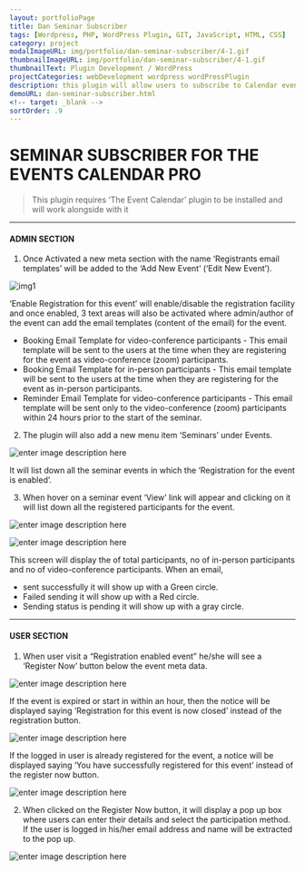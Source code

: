 ```yaml
---
layout: portfolioPage
title: Dan Seminar Subscriber
tags: [Wordpress, PHP, WordPress Plugin, GIT, JavaScript, HTML, CSS]
category: project
modalImageURL: img/portfolio/dan-seminar-subscriber/4-1.gif
thumbnailImageURL: img/portfolio/dan-seminar-subscriber/4-1.gif
thumbnailText: Plugin Development / WordPress
projectCategories: webDevelopment wordpress wordPressPlugin
description: this plugin will allow users to subscribe to Calendar events. Registered users will then get an booking email and a reminder email according to a email template set by the administrator.
demoURL: dan-seminar-subscriber.html
<!-- target: _blank -->
sortOrder: .9
---
```



SEMINAR SUBSCRIBER FOR THE EVENTS CALENDAR PRO
==============================================

> This plugin requires ‘The Event Calendar’ plugin to be installed and will work alongside with it

----------
#### ADMIN SECTION


1. Once Activated a new meta section with the name ‘Registrants email templates’ will be added to the ‘Add New Event’ (‘Edit New Event’).

![img1](https://lh3.googleusercontent.com/-vOjY6duM95o/WI_5Zda-GSI/AAAAAAAACnU/aGPLalwzDIkP3PFPrSp92l5cWJVbC-jjACLcB/s0/1.png "1.png")

‘Enable Registration for this event’ will enable/disable the registration facility and once enabled, 3 text areas will also be activated where admin/author of the event can add the email templates (content of the email) for the event.

 - Booking Email Template for video-conference participants - This email template will be sent to the users at the time when they are registering for the event as video-conference (zoom) participants.
 - Booking Email Template for in-person participants - This email template will be sent to the users at the time when they are registering for the event as in-person participants.
 -  Reminder Email Template for video-conference participants - This email template will be sent only to the video-conference (zoom) participants within 24 hours prior to the start of the seminar.

2)	The plugin will also add a new menu item ‘Seminars’ under Events.

![enter image description here](https://lh3.googleusercontent.com/Z-c2bFDOA1IzGesuLCdwzcAL91zcEr7CI3QWc6BBSNi3m6rAu1C_RHLYFW9ycMGtDqmka8GH=s0 "2")

It will list down all the seminar events in which the ‘Registration for the event is enabled’.

3)	When hover on a seminar event ‘View’ link will appear and clicking on it will list down all the registered participants for the event.

![enter image description here](https://lh3.googleusercontent.com/2lSox52rznR3sskzYxGg0yK6-7rVCtHYz9BDokZzBr3BrlduBlf5ZkkqOoIkTc6Oy7rSNvRp=s0 "3.png")

![enter image description here](https://lh3.googleusercontent.com/FuZRqO9Q_4Bw5K4-yrBTHR0f8iDk1xJYM5g5nM7KTsduYOc2MIf3VeH6oteGLPr_jeNFAqhf=s0 "4.png")

This screen will display the of total participants, no of in-person participants and no of video-conference participants.
When an email,
- sent successfully it will show up with a Green circle.
- Failed sending it will show up with a Red circle.
- Sending status is pending it will show up with a gray circle.  

---
#### USER SECTION

1)	When user visit a “Registration enabled event” he/she will see a ‘Register Now’ button below the event meta data.

![enter image description here](https://lh3.googleusercontent.com/D3uJTrkk5ZYOPyJHlZwS9Zs6eiK-FfSYpu6ZQQACr_Rl0NFwR2ps5VMmsxwq9PYt17N3OJHS=s0 "5.png")

If the event is expired or start in within an hour, then the notice will be displayed saying ‘Registration for this event is now closed’ instead of the registration button.

![enter image description here](https://lh3.googleusercontent.com/sE-GAO_HXSF8isfS2ikoPA6LalUIx3Xma-gzLl45A930JrHQ9lwYsCWzu0BpOLkuKu4zDaYv=s0 "6.png")

If the logged in user is already registered for the event, a notice will be displayed saying ‘You have successfully registered for this event’ instead of the register now button.

![enter image description here](https://lh3.googleusercontent.com/_8Euf4v-G-kzUhiBjlKwtAVjWqapBbfHD4vR1AprVrmje6XWQeMpZ0UmmXn-jMCr8uSFRB7r=s0 "7.png")

2)	When clicked on the Register Now button, it will display a pop up box where users can enter their details and select the participation method. If the user is logged in his/her email address and name will be extracted to the pop up.


![enter image description here](https://lh3.googleusercontent.com/xuI_dGRZHhbFT8UpDu1p_HIJlmV5WKalhn_YJjVe-h-R2EqgWU32G7drI3S4XXRFGutZQUdm=s0 "8.png")
